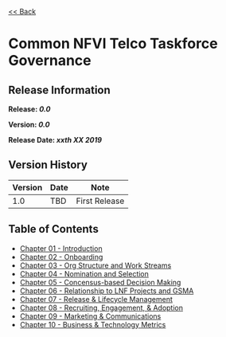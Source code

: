 [<< Back](https://cntt-n.github.io/CNTT/)
# Common NFVI Telco Taskforce Governance

<!--<p><span style="color: #ff0000;"><strong>** Note:</strong> This is a live (not released) document and is being updated regularly.</span></p>-->

## Release Information
**Release: _0.0_**

**Version: _0.0_**

**Release Date: _xxth XX 2019_**

## Version History

| Version | Date | Note
| --- | --- | --- |
| 1.0 | TBD | First Release|


## Table of Contents
* [Chapter 01 - Introduction](chapters/chapter01.md)
* [Chapter 02 - Onboarding](chapters/chapter02.md)
* [Chapter 03 - Org Structure and Work Streams](chapters/chapter03.md)
* [Chapter 04 - Nomination and Selection](chapters/chapter04.md)
* [Chapter 05 - Concensus-based Decision Making](chapters/chapter05.md)
* [Chapter 06 - Relationship to LNF Projects and GSMA](chapters/chapter06.md)
* [Chapter 07 - Release & Lifecycle Management](chapters/chapter06.md)
* [Chapter 08 - Recruiting, Engagement, & Adoption](chapters/chapter06.md)
* [Chapter 09 - Marketing & Communications](chapters/chapter06.md)
* [Chapter 10 - Business & Technology Metrics](chapters/chapter06.md)
